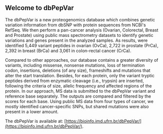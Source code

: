 ## Welcome to dbPepVar

The dbPepVar is a new proteogenomics database which combines genetic variation information from dbSNP with protein sequences from NCBI's RefSeq. We then perform a pan-cancer analysis (Ovarian, Colorectal, Breast and Prostate) using public mass spectrometry datasets to identify genetic variations and genes present in the analyzed samples. As results, were identified 5,449 variant peptides in ovarian (OvCa), 2,722 in prostate (PrCa), 2,392 in breast (BrCa) and 3,061 in colon-rectal cancer (CrCa).

Compared to other approaches, our database contains a greater diversity of variants, including missense, nonsense mutations, loss of termination codon, insertions, deletions (of any size), frameshifts and mutations that alter the start translation. Besides, for each protein, only the variant tryptic peptides derived from enzymatic cleavage (i.e., trypsin) are inserted, following the criteria of size, allelic frequency and affected regions of the protein. In our approach, MS data is submitted to the dbPepVar variant and reference base separately. The outputs are compared and filtered by the scores for each base. Using public MS data from four types of cancer, we mostly identified cancer-specific SNPs, but shared mutations were also present in a lower amount.

The dbPepVar is available at: [https://bioinfo.imd.ufrn.br/dbPepVar/](https://bioinfo.imd.ufrn.br/dbPepVar/).